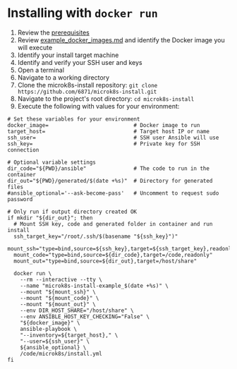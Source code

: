 # Installing with ```docker run```

1. Review the [prerequisites](prerequisites.md)
2. Review [example_docker_images.md](example_docker_images.md) and identify
   the Docker image you will execute
3. Identify your install target machine
4. Identify and verify your SSH user and keys
5. Open a terminal
6. Navigate to a working directory
7. Clone the microk8s-install repository:
   ```git clone https://github.com/6871/microk8s-install.git```
8. Navigate to the project's root directory: ```cd microk8s-install```
9. Execute the following with values for your environment:

```shell script
# Set these variables for your environment
docker_image=                           # Docker image to run
target_host=                            # Target host IP or name
ssh_user=                               # SSH user Ansible will use
ssh_key=                                # Private key for SSH connection

# Optional variable settings
dir_code="${PWD}/ansible"               # The code to run in the container
dir_out="${PWD}/generated/$(date +%s)"  # Directory for generated files
#ansible_optional='--ask-become-pass'   # Uncomment to request sudo password

# Only run if output directory created OK
if mkdir "${dir_out}"; then
  # Mount SSH key, code and generated folder in container and run install
  ssh_target_key="/root/.ssh/$(basename "${ssh_key}")"
  mount_ssh="type=bind,source=${ssh_key},target=${ssh_target_key},readonly"
  mount_code="type=bind,source=${dir_code},target=/code,readonly"
  mount_out="type=bind,source=${dir_out},target=/host/share"
  
  docker run \
    --rm --interactive --tty \
    --name "microk8s-install-example_$(date +%s)" \
    --mount "${mount_ssh}" \
    --mount "${mount_code}" \
    --mount "${mount_out}" \
    --env DIR_HOST_SHARE="/host/share" \
    --env ANSIBLE_HOST_KEY_CHECKING="False" \
    "${docker_image}" \
    ansible-playbook \
    "--inventory=${target_host}," \
    "--user=${ssh_user}" \
    ${ansible_optional} \
    /code/microk8s/install.yml
fi
```

